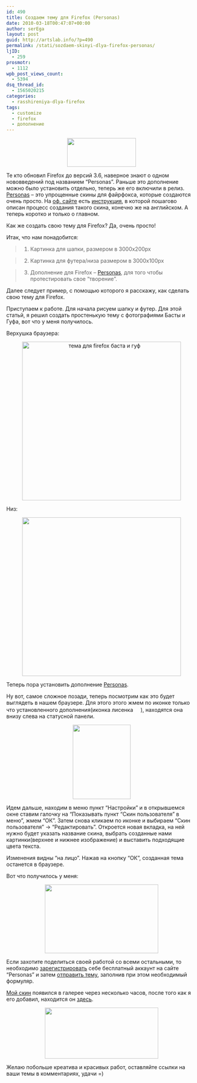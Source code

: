```yaml
---
id: 490
title: Создаем тему для Firefox (Personas)
date: 2010-03-18T00:47:07+00:00
author: serEga
layout: post
guid: http://artslab.info/?p=490
permalink: /stati/sozdaem-skinyi-dlya-firefox-personas/
ljID:
  - 259
prosmotr:
  - 1112
wpb_post_views_count:
  - 5394
dsq_thread_id:
  - 1565020215
categories:
  - rasshireniya-dlya-firefox
tags:
  - customize
  - firefox
  - дополнение
---
```


<p style="text-align: center;">
  <img title="pers" src="{{site.img_cdn}}/pers.jpg" alt="" width="182" height="76" />
</p>

Те кто обновил Firefox до версий 3.6, наверное знают о одном нововведений под названием &#8220;Personas&#8221;. Раньше это дополнение можно было установить отдельно, теперь же его включили в релиз. <a href="https://www.getpersonas.com/en-US/" target="_blank">Personas</a> &#8211; это упрощенные скины для файрфокса, которые создаются очень просто. На <a href="https://www.getpersonas.com/en-US/" target="_blank">оф. сайте</a> есть <a href="https://www.getpersonas.com/en-US/upload" target="_blank">инструкция</a>, в которой пошагово описан процесс создания такого скина, конечно же на английском. А теперь коротко и только о главном.

Как же создать свою тему для Firefox? Да, очень просто!

Итак, что нам понадобится:

> 1. Картинка для шапки, размером в 3000x200px

> 2. Картинка для футера/низа размером в 3000x100px

> 3. Дополнение для Firefox &#8211; <a href="https://addons.mozilla.org/ru/firefox/addon/10900" target="_blank">Personas</a>, для того чтобы протестировать свое &#8220;творение&#8221;.

Далее следует пример, с помощью которого я расскажу, как сделать свою тему для Firefox.

<!--more-->

Приступаем к работе. Для начала рисуем шапку и футер. Для этой статьй, я решил создать простенькую тему с фотографиями Басты и Гуфа, вот что у меня получилось.

Верхушка браузера:

<center>
  <a href="{{site.img_cdn}}/basta_guf.jpg"><img src="{{site.img_cdn}}/basta_guf-300x20.jpg" alt="тема для firefox баста и гуф" title="basta_guf" width="420" class="alignnone size-medium wp-image-744" srcset="{{site.img_cdn}}/basta_guf-300x20.jpg 300w, {{site.img_cdn}}/basta_guf-1024x68.jpg 1024w" sizes="(max-width: 300px) 100vw, 300px" /></a>
</center>

Низ:

<center>
  <a href="{{site.img_cdn}}/basta_guf_footer.jpg"><img src="{{site.img_cdn}}/basta_guf_footer-300x10.jpg" alt="" title="basta_guf_footer" width="420" class="alignnone size-medium wp-image-745" srcset="{{site.img_cdn}}/basta_guf_footer-300x10.jpg 300w, {{site.img_cdn}}/basta_guf_footer-1024x34.jpg 1024w" sizes="(max-width: 300px) 100vw, 300px" /></a>
</center>

Теперь пора установить дополнение <a href="https://addons.mozilla.org/ru/firefox/addon/10900" target="_blank">Personas</a>.

Ну вот, самое сложное позади, теперь посмотрим как это будет выглядеть в нашем браузере. Для этого этого жмем по иконке только что установленного дополнения(иконка лисенка [<img src="{{site.img_cdn}}/personas_icon.jpg" alt="" title="personas_icon" width="16" height="16" class="alignnone size-full wp-image-746" />]({{site.img_cdn}}/personas_icon.jpg)), находятся она внизу слева на статусной панели.

<p style="text-align: center;">
  <a href="{{site.img_cdn}}/personas_conf.gif"><img class="size-medium wp-image-493" title="personas_conf" src="{{site.img_cdn}}/personas_conf-233x300.gif" alt="" width="153" height="197" srcset="{{site.img_cdn}}/personas_conf-233x300.gif 233w, {{site.img_cdn}}/personas_conf.gif 330w" sizes="(max-width: 153px) 100vw, 153px" /></a>
</p>

Идем дальше, находим в меню пункт &#8220;Настройки&#8221; и в открывшемся окне ставим галочку на &#8220;Показывать пункт &#8220;Скин пользователя&#8221; в меню&#8221;, жмем &#8220;ОК&#8221;. Затем снова кликаем по иконке и выбираем &#8220;Скин пользователя&#8221; -> &#8220;Редактировать&#8221;. Откроется новая вкладка, на ней нужно будет указать название скина, выбрать созданные нами картинки(верхнее и нижнее изображение) и выставить подходящие цвета текста.

Изменения видны &#8220;на лицо&#8221;. Нажав на кнопку &#8220;ОК&#8221;, созданная тема останется в браузере.

Вот что получилось у меня:



<center>
  <a href="{{site.img_cdn}}/basta_guf_firefox_theme.jpg"><img src="{{site.img_cdn}}/basta_guf_firefox_theme-300x182.jpg" alt="" title="basta_guf_firefox_theme" width="300" height="182" class="alignnone size-medium wp-image-747" srcset="{{site.img_cdn}}/basta_guf_firefox_theme-300x182.jpg 300w, {{site.img_cdn}}/basta_guf_firefox_theme-1024x621.jpg 1024w" sizes="(max-width: 300px) 100vw, 300px" /></a>
</center>

Если захотите поделиться своей работой со всеми остальными, то необходимо <a href="https://www.getpersonas.com/en-US/signin" target="_blank">зарегистрировать</a> себе бесплатный аккаунт на сайте &#8220;Personas&#8221; и затем <a href="https://www.getpersonas.com/en-US/demo_create_4" target="_blank">отправить тему</a>, заполнив при этом необходимый формуляр.

[Мой скин](https://www.getpersonas.com/en-US/persona/349446) появился в галерее через несколько часов, после того как я его добавил, находится он [здесь](https://www.getpersonas.com/en-US/persona/349446).

<center>
  <a href="{{site.img_cdn}}/basta_guf_firefox.jpg"><img src="{{site.img_cdn}}/basta_guf_firefox-300x135.jpg" alt="" title="basta_guf_firefox" width="300" height="135" class="alignnone size-medium wp-image-761" /></a>
</center>

Желаю побольше креатива и красивых работ, оставляйте ссылки на ваши темы в комментариях, удачи =)